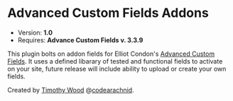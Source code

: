 # Advanced Custom Fields Addons

* Version: **1.0**
* Requires: **Advance Custom Fields v. 3.3.9**

This plugin bolts on addon fields for Elliot Condon's [Advanced Custom Fields](http://www.advancedcustomfields.com). It uses a defined libarary of tested and functional fields to activate on your site, future release will include ability to upload or create your own fields.

Created by [Timothy Wood](http://www.codearachnid.com) @[codearachnid](http://www.twitter.com/codearachnid).